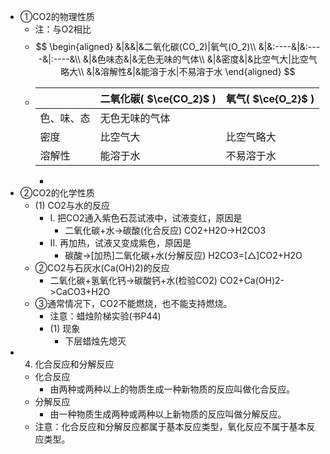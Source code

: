 - ①CO2的物理性质
	- 注：与O2相比
	-
	  $$
	  \begin{aligned}
	  &|&&|&二氧化碳(CO_2)|氧气(O_2)\\
	  &|&:----&|&:----&|:----&\\
	  &|&色味态&|&无色无味的气体\\
	  &|&密度&|&比空气大|比空气略大\\
	  &|&溶解性&|&能溶于水|不易溶于水
	  \end{aligned}
	  $$
	-
	  | | 二氧化碳( $\ce{CO_2}$ ) | 氧气( $\ce{O_2}$ ) |
	   |---|---|---|
	   | 色、味、态 | 无色无味的气体 |
	   | 密度 | 比空气大 | 比空气略大 |
	   | 溶解性 | 能溶于水 | 不易溶于水 |
		-
- ②CO2的化学性质
	- (1) CO2与水的反应
		- I. 把CO2通入紫色石蕊试液中，试液变红，原因是
			- 二氧化碳+水->碳酸(化合反应)
			  CO2+H2O->H2CO3
		- II. 再加热，试液又变成紫色，原因是
			- 碳酸->[加热]二氧化碳+水(分解反应)
			  H2CO3=[△]CO2+H2O
	- ②CO2与石灰水(Ca(OH)2)的反应
		- 二氧化碳+氢氧化钙->碳酸钙+水(检验CO2)
		  CO2+Ca(OH)2->CaCO3+H2O
	- ③通常情况下，CO2不能燃烧，也不能支持燃烧。
		- 注意：蜡烛阶梯实验(书P44)
		- (1) 现象
			- 下层蜡烛先熄灭
-
  4. 化合反应和分解反应
	- 化合反应
		- 由两种或两种以上的物质生成一种新物质的反应叫做化合反应。
	- 分解反应
		- 由一种物质生成两种或两种以上新物质的反应叫做分解反应。
	- 注意：化合反应和分解反应都属于基本反应类型，氧化反应不属于基本反应类型。